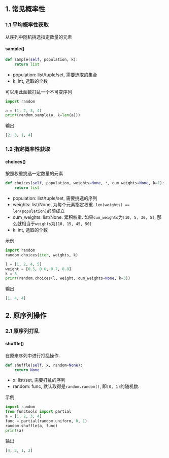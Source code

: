 ## 1. 常见概率性

### 1.1 平均概率性获取

从序列中随机挑选指定数量的元素

#### sample()

```Python
def sample(self, population, k):
	return list
```

* population: list/tuple/set, 需要选取的集合
* k: int, 选取的个数

可以用此函数打乱一个不可变序列

```Python
import random

a = (1, 2, 3, 4)
print(random.sample(a, k=len(a)))
```

输出

```Python
[2, 3, 1, 4]
```

### 1.2 指定概率性获取

#### choices()

按照权重挑选一定数量的元素

```Python
def choices(self, population, weights=None, *, cum_weights=None, k=1):
    return list
```

* population: list/tuple/set, 需要挑选的序列
* weights: list/None, 为每个元素指定权重. `len(weights) == len(population)`必须成立
* cum_weights:  list/None. 累积权重. 如果`cum_weights`为`[10, 5, 30, 5]`, 那么就相当于`weights`为`[10, 15, 45, 50]`
* k: int, 选取的个数

示例

```Python
import random
random.choices(iter, weights, k)

l = [1, 2, 4, 5]
weight = [0.5, 0.6, 0.7, 0.8]
k = 3
print(random.choices(l, weight, cum_weights=None, k=3))
```

输出

```Python
[1, 4, 4]
```

## 2. 原序列操作

### 2.1 原序列打乱

#### shuffle()

在原来序列中进行打乱操作.

```Python
def shuffle(self, x, random=None):
    return None
```

* x: list/set, 需要打乱的序列
* random: func, 默认取得是`random.random()`, 即`[0, 1)`的随机数.

示例

```Python
import random
from functools import partial
a = [1, 2, 3, 4]
func = partial(random.uniform, 0, 1)
random.shuffle(a, func)
print(a)
```

输出

```Python
[4, 3, 1, 2]
```



